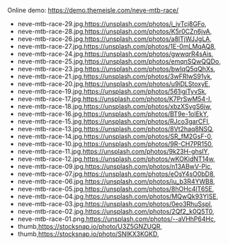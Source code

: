 Online demo: https://demo.themeisle.com/neve-mtb-race/




- neve-mtb-race-29.jpg,https://unsplash.com/photos/i_ivTcj8GFo,
- neve-mtb-race-28.jpg,https://unsplash.com/photos/K5r0CZn6jvA,
- neve-mtb-race-26.jpg,https://unsplash.com/photos/a8lTjWJJgLA,
- neve-mtb-race-27.jpg,https://unsplash.com/photos/1E-0mLMqAQ8,
- neve-mtb-race-24.jpg,https://unsplash.com/photos/gwwqrR4sAis,
- neve-mtb-race-25.jpg,https://unsplash.com/photos/emqnSQwQQDo,
- neve-mtb-race-23.jpg,https://unsplash.com/photos/bwIqQ5qQhXs,
- neve-mtb-race-21.jpg,https://unsplash.com/photos/3wFRlwS91yk,
- neve-mtb-race-20.jpg,https://unsplash.com/photos/u9iDLStoxyE,
- neve-mtb-race-19.jpg,https://unsplash.com/photos/561igiTyvSk,
- neve-mtb-race-17.jpg,https://unsplash.com/photos/K7PrSwM54-I,
- neve-mtb-race-18.jpg,https://unsplash.com/photos/xbzXSygS6iw,
- neve-mtb-race-16.jpg,https://unsplash.com/photos/BT9e-1olEkY,
- neve-mtb-race-15.jpg,https://unsplash.com/photos/RJco3garCFI,
- neve-mtb-race-13.jpg,https://unsplash.com/photos/8Vt2haq8NSQ,
- neve-mtb-race-14.jpg,https://unsplash.com/photos/SR_fM2GsF-0,
- neve-mtb-race-10.jpg,https://unsplash.com/photos/9R-CH7PR150,
- neve-mtb-race-11.jpg,https://unsplash.com/photos/9k23H-ghsIY,
- neve-mtb-race-12.jpg,https://unsplash.com/photos/wKOKidNT14w,
- neve-mtb-race-09.jpg,https://unsplash.com/photos/n13ABwV-Pic,
- neve-mtb-race-07.jpg,https://unsplash.com/photos/eOsY4sO0bD8,
- neve-mtb-race-06.jpg,https://unsplash.com/photos/iu_b3R4YWB8,
- neve-mtb-race-05.jpg,https://unsplash.com/photos/8hOHc4lT65E,
- neve-mtb-race-04.jpg,https://unsplash.com/photos/MQwQk93YISE,
- neve-mtb-race-03.jpg,https://unsplash.com/photos/0eo3RhuSspI,
- neve-mtb-race-02.jpg,https://unsplash.com/photos/2Qf2_k0Q5T0,
- neve-mtb-race-01.png,https://unsplash.com/photos/--aVHhP64Hc,
- thumb,https://stocksnap.io/photo/U3Z5GNZUQR,
- thumb,https://stocksnap.io/photo/SNIKX3KGKD,